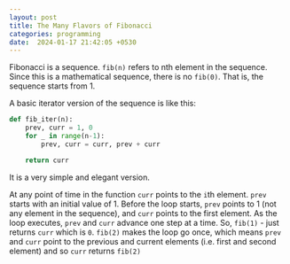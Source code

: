 ```yaml
---
layout: post
title: The Many Flavors of Fibonacci
categories: programming
date:  2024-01-17 21:42:05 +0530
---
```


Fibonacci is a sequence. `fib(n)` refers to nth element in the sequence. Since this is a mathematical sequence, there is no `fib(0)`. That is, the sequence starts from 1.

A basic iterator version of the sequence is like this:

```python
def fib_iter(n):
    prev, curr = 1, 0
    for _ in range(n-1):
        prev, curr = curr, prev + curr

    return curr
```

It is a very simple and elegant version.

At any point of time in the function `curr` points to the `i`th element. `prev` starts with an initial value of 1. Before the loop starts, `prev` points to 1 (not any element in the sequence), and `curr` points to the first element. As the loop executes, `prev` and `curr` advance one step at a time. So, `fib(1)` - just returns `curr` which is `0`. `fib(2)` makes the loop go once, which means `prev` and `curr` point to the previous and current elements (i.e. first and second element) and so `curr` returns `fib(2)`

